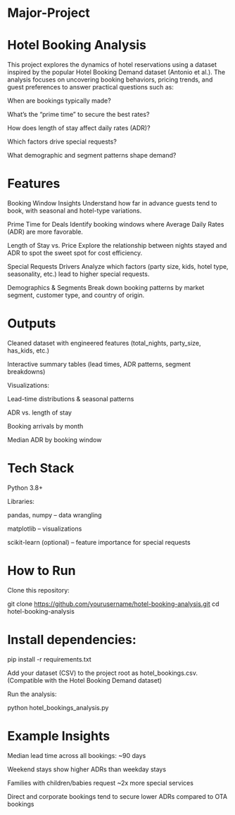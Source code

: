 # Major-Project

# Hotel Booking Analysis

This project explores the dynamics of hotel reservations using a dataset inspired by the popular Hotel Booking Demand dataset (Antonio et al.). The analysis focuses on uncovering booking behaviors, pricing trends, and guest preferences to answer practical questions such as:

When are bookings typically made?

What’s the “prime time” to secure the best rates?

How does length of stay affect daily rates (ADR)?

Which factors drive special requests?

What demographic and segment patterns shape demand?

# Features

Booking Window Insights
Understand how far in advance guests tend to book, with seasonal and hotel-type variations.

Prime Time for Deals
Identify booking windows where Average Daily Rates (ADR) are more favorable.

Length of Stay vs. Price
Explore the relationship between nights stayed and ADR to spot the sweet spot for cost efficiency.

Special Requests Drivers
Analyze which factors (party size, kids, hotel type, seasonality, etc.) lead to higher special requests.

Demographics & Segments
Break down booking patterns by market segment, customer type, and country of origin.

# Outputs

Cleaned dataset with engineered features (total_nights, party_size, has_kids, etc.)

Interactive summary tables (lead times, ADR patterns, segment breakdowns)

Visualizations:

Lead-time distributions & seasonal patterns

ADR vs. length of stay

Booking arrivals by month

Median ADR by booking window

# Tech Stack

Python 3.8+

Libraries:

pandas, numpy – data wrangling

matplotlib – visualizations

scikit-learn (optional) – feature importance for special requests

# How to Run

Clone this repository:

git clone https://github.com/yourusername/hotel-booking-analysis.git
cd hotel-booking-analysis


# Install dependencies:

pip install -r requirements.txt


Add your dataset (CSV) to the project root as hotel_bookings.csv.
(Compatible with the Hotel Booking Demand dataset)

Run the analysis:

python hotel_bookings_analysis.py

# Example Insights

Median lead time across all bookings: ~90 days

Weekend stays show higher ADRs than weekday stays

Families with children/babies request ~2x more special services

Direct and corporate bookings tend to secure lower ADRs compared to OTA bookings
